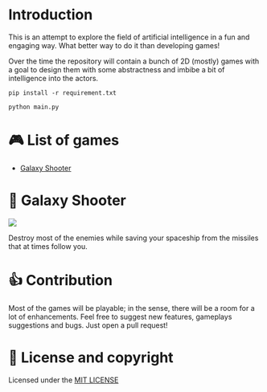 # Introduction
 
This is an attempt to explore the field of artificial intelligence in a fun and engaging way. What better way to do it than developing games!
 
Over the time the repository will contain a bunch of 2D (mostly) games with a goal to design them with some abstractness and  imbibe a bit of intelligence into the actors.
 
``` pip install -r requirement.txt ```

``` python main.py ```

# :video_game: List of games
 
* [Galaxy Shooter](#-galaxy-shooter)
 
 
# :space_invader: Galaxy Shooter
 
![](./galaxy-shooter/assets/galaxy-shooter.gif)
 
Destroy most of the enemies while saving your spaceship from the missiles that at times follow you.
 
# :thumbsup: Contribution
 
Most of the games will be playable; in the sense, there will be a room for a lot of enhancements. Feel free to suggest new features, gameplays suggestions and bugs. Just open a pull request!
 
# :page_facing_up: License and copyright
 
Licensed under the [MIT LICENSE](LICENSE)